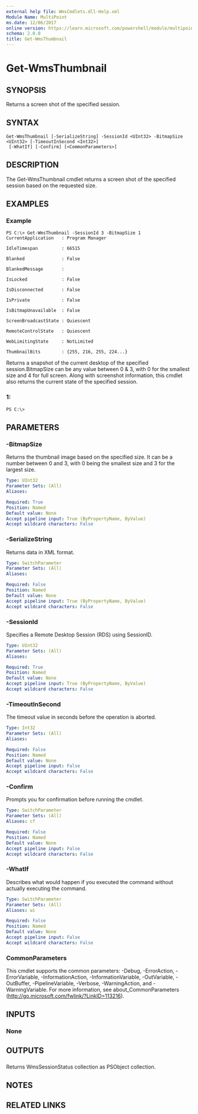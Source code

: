```yaml
---
external help file: WmsCmdlets.dll-Help.xml
Module Name: MultiPoint
ms.date: 12/06/2017
online version: https://learn.microsoft.com/powershell/module/multipoint/get-wmsthumbnail?view=windowsserver2012r2-ps&wt.mc_id=ps-gethelp
schema: 2.0.0
title: Get-WmsThumbnail
---
```


# Get-WmsThumbnail

## SYNOPSIS
Returns a screen shot of the specified session.

## SYNTAX

```
Get-WmsThumbnail [-SerializeString] -SessionId <UInt32> -BitmapSize <UInt32> [-TimeoutInSecond <Int32>]
 [-WhatIf] [-Confirm] [<CommonParameters>]
```

## DESCRIPTION
The Get-WmsThumbnail cmdlet returns a screen shot of the specified session based on the requested size.

## EXAMPLES

### Example
```
PS C:\> Get-WmsThumbnail -SessionId 3 -BitmapSize 1
CurrentApplication   : Program Manager

IdleTimespan         : 66515

Blanked              : False

BlankedMessage       : 

IsLocked             : False

IsDisconnected       : False

IsPrivate            : False

IsBitmapUnavailable  : False

ScreenBroadcastState : Quiescent

RemoteControlState   : Quiescent

WebLimitingState     : NotLimited

ThumbnailBits        : {255, 216, 255, 224...}
```

Returns a snapshot of the current desktop of the specified session.BitmapSize can be any value between 0 & 3, with 0 for the smallest size and 4 for full screen.
Along with screenshot information, this cmdlet also returns the current state of the specified session.

### 1:
```
PS C:\>
```

## PARAMETERS

### -BitmapSize
Returns the thumbnail image based on the specified size.
It can be a number between 0 and 3, with 0 being the smallest size and 3 for the largest size.

```yaml
Type: UInt32
Parameter Sets: (All)
Aliases: 

Required: True
Position: Named
Default value: None
Accept pipeline input: True (ByPropertyName, ByValue)
Accept wildcard characters: False
```

### -SerializeString
Returns data in XML format.

```yaml
Type: SwitchParameter
Parameter Sets: (All)
Aliases: 

Required: False
Position: Named
Default value: None
Accept pipeline input: True (ByPropertyName, ByValue)
Accept wildcard characters: False
```

### -SessionId
Specifies a Remote Desktop Session (RDS) using SessionID.

```yaml
Type: UInt32
Parameter Sets: (All)
Aliases: 

Required: True
Position: Named
Default value: None
Accept pipeline input: True (ByPropertyName, ByValue)
Accept wildcard characters: False
```

### -TimeoutInSecond
The timeout value in seconds before the operation is aborted.

```yaml
Type: Int32
Parameter Sets: (All)
Aliases: 

Required: False
Position: Named
Default value: None
Accept pipeline input: False
Accept wildcard characters: False
```

### -Confirm
Prompts you for confirmation before running the cmdlet.

```yaml
Type: SwitchParameter
Parameter Sets: (All)
Aliases: cf

Required: False
Position: Named
Default value: None
Accept pipeline input: False
Accept wildcard characters: False
```

### -WhatIf
Describes what would happen if you executed the command without actually executing the command.

```yaml
Type: SwitchParameter
Parameter Sets: (All)
Aliases: wi

Required: False
Position: Named
Default value: None
Accept pipeline input: False
Accept wildcard characters: False
```

### CommonParameters
This cmdlet supports the common parameters: -Debug, -ErrorAction, -ErrorVariable, -InformationAction, -InformationVariable, -OutVariable, -OutBuffer, -PipelineVariable, -Verbose, -WarningAction, and -WarningVariable. For more information, see about_CommonParameters (http://go.microsoft.com/fwlink/?LinkID=113216).

## INPUTS

### None

## OUTPUTS

###  
Returns WmsSessionStatus collection as PSObject collection.

## NOTES

## RELATED LINKS

